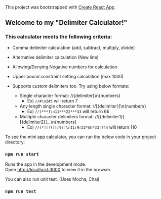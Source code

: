 This project was bootstrapped with [Create React App](https://github.com/facebook/create-react-app).

## Welcome to my "Delimiter Calculator!"

### This calculator meets the following criteria:
- Comma delimiter calculation (add, subtract, multiply, divide)
- Alternative delimiter calculation (New line)
- Allowing/Denying Negative numbers for calculation
- Upper bound constraint setting calculation (max 1000)

- Supports custom delimiters too. Try using below formats:
  - Single character format: //{delimiter}\n{numbers}
    - Ex) `//#\n2#5` will return 7 
  - Any length single character format: //[{delimiter}]\n{numbers}
    - Ex) `//[***]\n11***22***33` will return 66
  - Multiple character delimiters format: //[{delimiter1}][{delimiter2}]...\n{numbers}
    - Ex) `//[*][!!][r9r]\n11r9r22*hh*33!!44` will return 110
  
To see the mini app calculator, you can run the below code in your project directory:

### `npm run start`

Runs the app in the development mode.<br />
Open [http://localhost:3000](http://localhost:3000) to view it in the browser.

You can also run unit test. (Uses Mocha, Chai)
### `npm run test`
